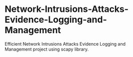 # Network-Intrusions-Attacks-Evidence-Logging-and-Management
Efficient Network Intrusions Attacks Evidence Logging and Management project using scapy library.
